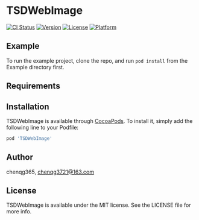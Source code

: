 # TSDWebImage

[![CI Status](https://img.shields.io/travis/chenqg365/TSDWebImage.svg?style=flat)](https://travis-ci.org/chenqg365/TSDWebImage)
[![Version](https://img.shields.io/cocoapods/v/TSDWebImage.svg?style=flat)](https://cocoapods.org/pods/TSDWebImage)
[![License](https://img.shields.io/cocoapods/l/TSDWebImage.svg?style=flat)](https://cocoapods.org/pods/TSDWebImage)
[![Platform](https://img.shields.io/cocoapods/p/TSDWebImage.svg?style=flat)](https://cocoapods.org/pods/TSDWebImage)

## Example

To run the example project, clone the repo, and run `pod install` from the Example directory first.

## Requirements

## Installation

TSDWebImage is available through [CocoaPods](https://cocoapods.org). To install
it, simply add the following line to your Podfile:

```ruby
pod 'TSDWebImage'
```

## Author

chenqg365, chenqg3721@163.com

## License

TSDWebImage is available under the MIT license. See the LICENSE file for more info.
